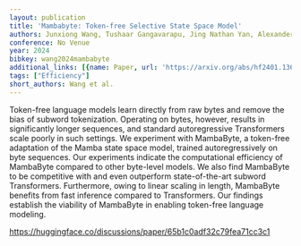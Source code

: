 ```yaml
---
layout: publication
title: 'Mambabyte: Token-free Selective State Space Model'
authors: Junxiong Wang, Tushaar Gangavarapu, Jing Nathan Yan, Alexander M Rush
conference: No Venue
year: 2024
bibkey: wang2024mambabyte
additional_links: [{name: Paper, url: 'https://arxiv.org/abs/hf2401.13660'}]
tags: ["Efficiency"]
short_authors: Wang et al.
---
```

Token-free language models learn directly from raw bytes and remove the bias of subword tokenization. Operating on bytes, however, results in significantly longer sequences, and standard autoregressive Transformers scale poorly in such settings. We experiment with MambaByte, a token-free adaptation of the Mamba state space model, trained autoregressively on byte sequences. Our experiments indicate the computational efficiency of MambaByte compared to other byte-level models. We also find MambaByte to be competitive with and even outperform state-of-the-art subword Transformers. Furthermore, owing to linear scaling in length, MambaByte benefits from fast inference compared to Transformers. Our findings establish the viability of MambaByte in enabling token-free language modeling.

https://huggingface.co/discussions/paper/65b1c0adf32c79fea71cc3c1